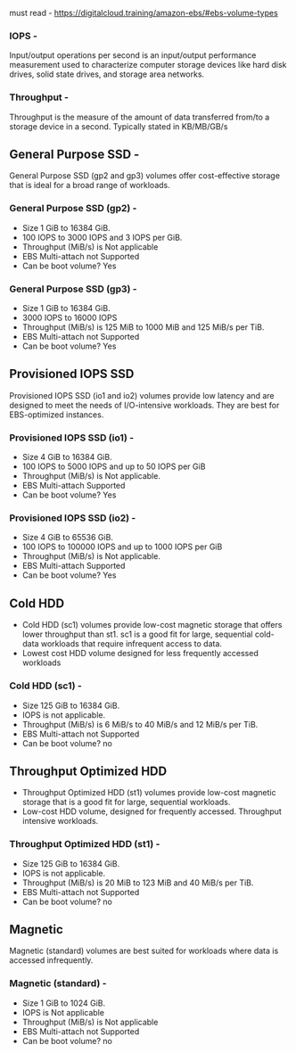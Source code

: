 must read - https://digitalcloud.training/amazon-ebs/#ebs-volume-types
### IOPS - 
Input/output operations per second is an input/output performance measurement used to characterize computer storage devices like hard disk drives, solid state drives, and storage area networks.
### Throughput -
Throughput is the measure of the amount of data transferred from/to a storage device in a second. Typically stated in KB/MB/GB/s 
## General Purpose SSD -
General Purpose SSD (gp2 and gp3) volumes offer cost-effective storage that is ideal for a broad range of workloads.
### General Purpose SSD (gp2) - 
- Size 1 GiB to 16384 GiB. 
- 100 IOPS to 3000 IOPS and 3 IOPS per GiB.
- Throughput (MiB/s) is Not applicable
- EBS Multi-attach not Supported
- Can be boot volume?	Yes
### General Purpose SSD (gp3) - 
- Size 1 GiB to 16384 GiB. 
- 3000 IOPS to 16000 IOPS 
- Throughput (MiB/s) is 125 MiB to 1000 MiB and 125 MiB/s per TiB.
- EBS Multi-attach not Supported
- Can be boot volume?	Yes
## Provisioned IOPS SSD
Provisioned IOPS SSD (io1 and io2) volumes provide low latency and are designed to meet the needs of I/O-intensive workloads. They are best for EBS-optimized instances.
### Provisioned IOPS SSD (io1) -
- Size 4 GiB to 16384 GiB. 
- 100 IOPS to 5000 IOPS and up to 50 IOPS per GiB
- Throughput (MiB/s) is Not applicable.
- EBS Multi-attach Supported
- Can be boot volume?	Yes
### Provisioned IOPS SSD (io2) -
- Size 4 GiB to 65536 GiB. 
- 100 IOPS to 100000 IOPS and up to 1000 IOPS per GiB
- Throughput (MiB/s) is Not applicable.
- EBS Multi-attach Supported
- Can be boot volume?	Yes
## Cold HDD
- Cold HDD (sc1) volumes provide low-cost magnetic storage that offers lower throughput than st1. sc1 is a good fit for large, sequential cold-data workloads that require infrequent access to data.
- Lowest cost HDD volume designed for less frequently accessed workloads
### Cold HDD (sc1) -
- Size 125 GiB to 16384 GiB. 
- IOPS is not applicable.
- Throughput (MiB/s) is 6 MiB/s to 40 MiB/s and 12 MiB/s per TiB.
- EBS Multi-attach not Supported
- Can be boot volume?	no
## Throughput Optimized HDD
- Throughput Optimized HDD (st1) volumes provide low-cost magnetic storage that is a good fit for large, sequential workloads.
- Low-cost HDD volume, designed for frequently accessed. Throughput intensive workloads.
### Throughput Optimized HDD (st1) -
- Size 125 GiB to 16384 GiB. 
- IOPS is not applicable.
- Throughput (MiB/s) is 20 MiB to 123 MiB and 40 MiB/s per TiB.
- EBS Multi-attach not Supported
- Can be boot volume?	no
## Magnetic
Magnetic (standard) volumes are best suited for workloads where data is accessed infrequently.
### Magnetic (standard) -
- Size 1 GiB to 1024 GiB. 
- IOPS is Not applicable
- Throughput (MiB/s) is Not applicable
- EBS Multi-attach not Supported
- Can be boot volume?	no
